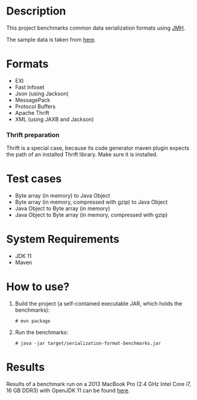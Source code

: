 # Description

This project benchmarks common data serialization formats using [JMH](http://openjdk.java.net/projects/code-tools/jmh/).

The sample data is taken from [here](https://github.com/maximn/SerializationPerformanceTest_CSharp/blob/master/SerializationPerformanceTest/TestData/BelgianBeer/Data/beers.xml).

# Formats

- EXI
- Fast Infoset
- Json (using Jackson)
- MessagePack
- Protocol Buffers
- Apache Thrift
- XML (using JAXB and Jackson)

### Thrift preparation

Thrift is a special case, because its code generator maven plugin expects the path of an installed Thrift library.
Make sure it is installed.


# Test cases

- Byte array (in memory) to Java Object
- Byte array (in memory, compressed with gzip) to Java Object
- Java Object to Byte array (in memory)
- Java Object to Byte array (in memory, compressed with gzip)


# System Requirements

* JDK 11
* Maven 

# How to use?

1. Build the project (a self-contained executable JAR, which holds the benchmarks):

    ```
    # mvn package
    ```

2. Run the benchmarks:

    ```
    # java -jar target/serialization-format-benchmarks.jar
    ```

# Results

Results of a benchmark run on a 2013 MacBook Pro (2.4 GHz Intel Core i7, 16 GB DDR3) with OpenJDK 11 can be found [here](results.txt).
